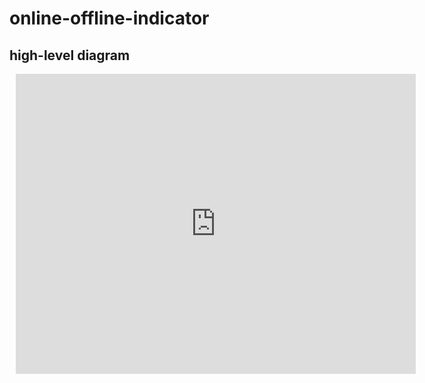 # online-offline-indicator

## high-level diagram

<div style="width: 640px; height: 480px; margin: 10px; position: relative;"><iframe allowfullscreen frameborder="0" style="width:640px; height:480px" src="https://lucid.app/documents/embeddedchart/e01bb4bb-685b-4f81-a5f0-604c0007f8bc" id="7i0bbADjXrga"></iframe></div>
